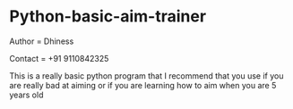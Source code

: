 # Python-basic-aim-trainer
Author = Dhiness

Contact = +91 9110842325

This is a really basic python program that I recommend that you use if you are really bad at aiming or if you are learning how to aim when you are 5 years old
